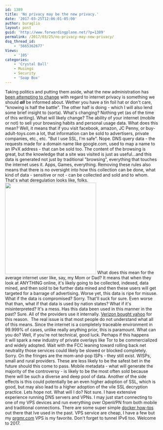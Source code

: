 ```yaml
---
id: 1389
title: 'No privacy may be the new privacy.'
date: '2017-03-25T12:06:01-05:00'
author: buraglio
layout: post
guid: 'http://www.forwardingplane.net/?p=1389'
permalink: /2017/03/25/no-privacy-may-new-privacy/
dsq_thread_id:
    - '5665362677'
Views:
    - '105'
categories:
    - 'Crystal Ball'
    - Musings
    - Security
    - 'Soap Box'
---
```


Taking politics and putting them aside, what the new administration has <a href="https://www.nytimes.com/2017/03/23/technology/congress-moves-to-strike-internet-privacy-rules-from-obama-era.html?_r=0">been attempting to change</a> with regard to internet privacy is something we should <em><strong>all</strong></em> be informed about. Wether you have a tin foil hat or don't care, "knowing is half the battle". The other half is doing - which I will also lend some brief insight to (sorta).
What's changing? Nothing yet (as of the time of this writing). What will likely change? The ability of your internet (mobile or not) to sell your browsing habits and personal usage data. What does this mean? Well, it means that if you visit facebook, amazon, JC Penny, or buy-adult-toys.com a lot, that information can be sold to advertisers, private companies, etc., etc. "But I use SSL, I'm safe". Nope. DNS query data - the requests made for a domain name like google.com, used to map a name to an IPvX address - that can be sold too. The content of the browsing is great, but the knowledge that a site was visited is just as useful...and this data is generated not just by traditional "browsing", everything that touches the internet uses it. Apps, Games, everything. Removing these rules also means that there is no oversight into how this collection can be done, what kind of data - sensitive or not - can be collected and sold and to whom.
That's what deregulation looks like, folks.<a href="http://www.forwardingplane.net/wp-content/uploads/2017/03/personal.info_.jpg"><img class="alignright size-full wp-image-1394" src="http://www.forwardingplane.net/wp-content/uploads/2017/03/personal.info_.jpg" alt="" width="299" height="299" /></a>
What does this mean for the average internet user like, say, my Mom or Dad? It means that when they look at ANYTHING online, it's likely going to be collected, indexed, data mined, and then sold to be further data mined and then these users will get targeted for a barrage of advertising. Worse yet, this data is ripe for misuse. What if the data is compromised? Sorry. That'll suck for sure. Even worse that than, what if that data is used by nation states? What if it's misinterpreted? It's a mess.
Has this data been used in this manner in the past? Sure. All of the providers use it internally. <a href="http://money.cnn.com/2016/07/25/technology/yahoo-verizon-deal-sale/">Verizon bought yahoo</a> for this reason.  The real issue is that most people do not understand what all of this means. Since the internet is a completely traceable environment in 99.999% of cases, unlike really anything prior, this is paramount.
What can you do? Well, if you're not technical, good luck. Perhaps if this happens it will spark a new industry of private overlays like Tor to be commercialized and widely adopted. Wait with the FCC leaning toward rolling back net neutrality those services could likely be slowed or blocked completely. Sorry. On the fringes are the mom-and-pop ISPs - they still exist. WISPs, small and rural providers. These are less likely to be the safest bet in the future should this come to pass. Mobile metadata - what will generate the majority of the controversy - is likely to be the most often sold because there will be such a diverse and deep pool of data.
Another of the side effects is this could potentially be an even higher adoption of SSL, which is good, but may also lead to a higher adoption of the vile SSL decryption practice. Lets hope not.
What will I do? Not sure. I have extensive experience running DNS servers and VPNs. I may just start connecting to one of my VPS devices and run everything over OpenVPN from both mobile and traditional connections. There are some super simple <a href="https://github.com/kylemanna/docker-openvpn">docker how-tos</a> out there that Ive used in the past. VPS service are cheap, I have a few but my <a href="https://prgmr.com/xen/">prgmr.com</a> VPS is my favorite. Don't forget to tunnel IPv6 too.
Welcome to 2017.
&nbsp;
&nbsp;
&nbsp;
&nbsp;
&nbsp;
&nbsp;